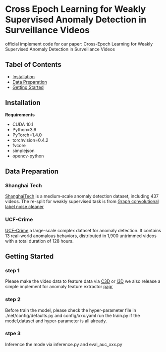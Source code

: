 # Cross Epoch Learning for Weakly Supervised Anomaly Detection in Surveillance Videos
official implement code for our paper:
Cross-Epoch Learning for Weakly Supervised Anomaly Detection in Surveillance Videos



## Tabel of Contents
* [Installation](#installation)
* [Data Preparation](#data-preparation)
* [Getting Started](#getting-started)


## Installation
**Requirements**

* CUDA 10.1
* Python=3.6
* PyTorch=1.4.0
* torchvision=0.4.2
* fvcore 
* simplejson
* opencv-python

## Data Preparation
### Shanghai Tech
[ShanghaiTech](https://svip-lab.github.io/datasets.html) is a medium-scale anomaly detection dataset, including 437 videos.
The re-split for weakly supervised task is from [Graph convolutional label noise cleaner](https://arxiv.org/abs/1903.07256)

### UCF-Crime
[UCF-Crime](https://webpages.uncc.edu/cchen62/dataset.html)
a large-scale complex dataset for anomaly detection. 
It contains 13 real-world anomalous behaviors, distributed in 1,900 untrimmed videos with a total duration of 128 hours.


## Getting Started
### step 1
Please make the video data to feature data via [C3D](https://github.com/DavideA/c3d-pytorch) or [I3D](https://github.com/piergiaj/pytorch-i3d)
we also release a simple implement for anomaly feature extractor [pagr](https://github.com/sdjsngs/Anomaly_faeture_extractor)

### step 2 
Before train the model, please check the hyper-parameter file in ./net/config/defaults.py and config/xxx.yaml 
run the train.py if the model,dataset and hyper-parameter is all already. 

### stpe 3 
Inference the mode via inference.py and eval_auc_xxx.py 

